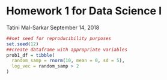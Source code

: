 Homework 1 for Data Science I
================
Tatini Mal-Sarkar
September 14, 2018

``` r
##set seed for reproducibility purposes
set.seed(12)
##create dataframe with appropriate variables
prob1_df = tibble(
  random_samp = rnorm(10, mean = 0, sd = 5),
  log_vec = random_samp > 2
)
```
